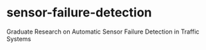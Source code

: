 # sensor-failure-detection
Graduate Research on Automatic Sensor Failure Detection in Traffic Systems
